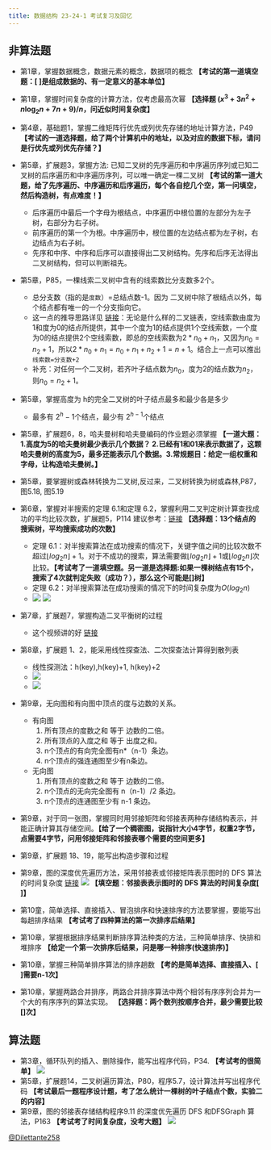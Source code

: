 ```yaml
---
title: 数据结构 23-24-1 考试复习及回忆
---
```


## 非算法题

- 第1章，掌握数据概念，数据元素的概念，数据项的概念  **【考试的第一道填空题：[   ]是组成数据的、有一定意义的基本单位】**

- 第1章，掌握时间复杂度的计算方法，仅考虑最高次幂 **【选择题 $(x^3+3n^2+n\log_2{n}+7n+9)/n$，问近似时间复杂度】**

- 第4章，基础题1，掌握二维矩阵行优先或列优先存储的地址计算方法，P49 **【考试的一道选择题，给了两个计算机中的地址，以及对应的数据下标，请问是行优先或列优先存储？】**

- 第5章，扩展题3，掌握方法: 已知二叉树的先序遍历和中序遍历序列或已知二叉树的后序遍历和中序遍历序列，可以唯一确定一棵二叉树  **【考试的第一道大题，给了先序遍历、中序遍历和后序遍历，每个各自挖几个空，第一问填空，然后构造树，有点难度！】**
    - 后序遍历中最后一个字母为根结点，中序遍历中根位置的左部分为左子树，右部分为右子树。
    - 前序遍历的第一个为根。中序遍历中，根位置的左边结点都为左子树，右边结点为右子树。
    - 先序和中序、中序和后序可以直接得出二叉树结构。先序和后序无法得出二叉树结构，但可以判断祖先。
- 第5章，P85，一棵线索二叉树中含有的线索数比分支数多2个。

  - 总分支数（指的是`度数`）=总结点数-1。因为 二叉树中除了根结点以外，每个结点都有唯一的一个分支指向它。
  - 这一点的推导思路详见 [链接](https://www.nowcoder.com/questionTerminal/5433dc4ff6f84753bb192da4efbed948)：无论是什么样的二叉链表，空线索数由度为1和度为0的结点所提供，其中一个度为1的结点提供1个空线索数，一个度为0的结点提供2个空线索数，即总的空线索数为$2*n_0+n_1$，又因为$n_0=n_2+1$，所以$2*n_0+n_1=n_0+n_1+n_2+1=n+1$。结合上一点可以推出`线索数=分支数+2`
  - 补充：对任何一个二叉树，若齐叶子结点数为$n_0$，度为2的结点数为$n_2$，则$n_0=n_2+1$。

- 第5章，掌握高度为 h的完全二叉树的叶子结点最多和最少各是多少

  - 最多有 $2^h-1$个结点，最少有  $2^{h-1}$个结点

- 第5章，扩展题6，8，哈夫曼树和哈夫曼编码的作业题必须掌握  **【一道大题：1.高度为5的哈夫曼树最少表示几个数据？ 2.已经有1和01来表示数据了，这颗哈夫曼树的高度为5，最多还能表示几个数据。3.常规题目：给定一组权重和字母，让构造哈夫曼树。】**

- 第5章，要掌握树或森林转换为二叉树,反过来，二叉树转换为树或森林,P87，图5.18, 图5.19

- 第6章，掌握对半搜索的定理 6.1和定理 6.2，掌握利用二叉判定树计算查找成功的平均比较次数，扩展题5，P114   建议参考：[链接](https://www.cnblogs.com/WittPeng/p/9131066.html)  **【选择题：13个结点的搜索树，平均搜索成功的次数】**

  - 定理 6.1：对半搜索算法在成功搜索的情况下，关键字值之间的比较次数不超过$⌊log_2 n⌋+1$。对于不成功的搜索，算法需要做$⌊log_2 n⌋+1$或$⌊log_2 n⌋$次比较。**【考试考了一道填空题。另一道是选择题:如果一棵树结点有15个，搜索了4次就判定失败（成功？），那么这个可能是[]树】**
  - 定理 6.2：对半搜索算法在成功搜索的情况下的时间复杂度为$O(log_2 n)$
  - ![](https://pic.wang1m.tech/uploads/2401/65ab6b7e6cef7.png)
    ![](https://pic.wang1m.tech/uploads/2401/65ab6b7e9db92.png)

- 第7章，扩展题7，掌握构造二叉平衡树的过程

  - 这个视频讲的好 [链接](https://www.bilibili.com/video/BV1YC4y1c7Bt/)

- 第8章，扩展题 1、2，能采用线性探查法、二次探查法计算得到散列表
  - 线性探测法：h(key),h(key)+1, h(key)+2
  - ![](https://pic.wang1m.tech/uploads/2401/65ab6b808bb11.png)
  - ![](https://pic.wang1m.tech/uploads/2401/65ab6b7eaa897.png)

- 第9章，无向图和有向图中顶点的度与边数的关系。
  - 有向图
    1. 所有顶点的度数之和 等于 边数的二倍。
    2. 所有顶点的入度之和 等于 出度之和。
    3. n个顶点的有向完全图有n*（n-1）条边。
    4. n个顶点的强连通图至少有n条边。
  - 无向图
    1. 所有顶点的度数之和 等于 边数的二倍。
    2. n个顶点的无向完全图有 n（n-1）/2 条边。
    3. n个顶点的连通图至少有 n-1 条边。

- 第9章，对于同一张图，掌握同时用邻接矩阵和邻接表两种存储结构表示，并能正确计算其存储空间。**【给了一个稠密图，说指针大小4字节，权重2字节，点需要4字节，问用邻接矩阵和邻接表哪个需要的空间更多】**

- 第9章，扩展题 18、19，能写出构造步骤和过程

- 第9章，图的深度优先遍历方法，采用邻接表或邻接矩阵表示图时的 DFS 算法的时间复杂度  [链接](https://www.cnblogs.com/hacnix/p/12713564.html)
  ![](https://pic.wang1m.tech/uploads/2401/65ab6b7fcc147.png) **【填空题：邻接表表示图时的 DFS 算法的时间复杂度[   ]】**

- 第10童，简单选择、直接插入、冒泡排序和快速排序的方法要掌握，要能写出每趟排序结果 **【考试考了四种算法的第一次排序后结果】**

- 第10章，掌握根据排序结果判断排序算法种类的方法，三种简单排序、快排和堆排序 **【给定一个第一次排序后结果，问是哪一种排序(快速排序)】**

- 第10章，掌握三种简单排序算法的排序趟数  **【考的是简单选择、直接插入、[   ]需要n-1次】**

- 第10章，掌握两路合并排序，两路合并排序算法中两个相邻有序序列合并为一个大的有序序列的算法实现。 **【选择题：两个数列按顺序合并，最少需要比较[]次】**

## 算法题

- 第3章，循环队列的插入、删除操作，能写出程序代码，P34. **【考试考的很简单】**
  ![](https://pic.wang1m.tech/uploads/2401/65ab6b82b1544.png)
- 第5章，扩展题14，二叉树遍历算法，P80，程序5.7，设计算法并写出程序代码  **【考试最后一题程序设计题，考了怎么统计一棵树的叶子结点个数，实验二的内容】**
- 第9章，图的邻接表存储结构程序9.11 的深度优先遍历 DFS 和DFSGraph 算法，P163 **【考试考了时间复杂度，没考大题】**
  ![](https://pic.wang1m.tech/uploads/2401/65ab6b7b71eea.png)


[@Dilettante258](https://github.com/Dilettante258)